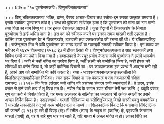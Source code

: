 +++
title = "१० पुरुषोत्तमकवि : विष्णुभक्तिकल्पलता"

+++
विष्णु भक्तिकल्पलता' भक्ति, दर्शन, वैष्णव आचार-विचार तथा स्तोत्र-इन सबका उत्कृष्ट समवाय है। इसके रचयिता पुरुषोत्तम कवि हैं। ग्रन्थ की पुष्पिका से विदित होता है कि पुरुषोत्तम की माता का नाम मानी तथा पिता का नाम विष्णु था। पर इनका देशकाल अज्ञात है। कुछ विद्वानों ने त्रिकाण्डशेष के निर्माता पुरुषोत्तम से इन्हें अभिन्न माना है। इस मत को स्वीकार करने पर इनका समय बारहवीं शती ठहरता है। कलिंग राजा पुरुषोत्तम देव ने त्रिकाण्डशेष, हारावली तथा एकाक्षरकोश की रचना की थी। ये इतिहासप्रसिद्ध हैं। राजेन्द्रलाल मित्र ने कवि पुरुषोत्तम का समय दसवीं या ग्यारहवीं शताब्दी स्वीकार किया है।
इस काव्य पर महीधर ने १६४५ विक्रमाब्द (१५६८ ई.) में टीका लिखी थी।
विष्णुभक्तिकल्पलता ते आठ स्तबक हैं तथा विविध छन्दों का प्रयोग किया गया है। शब्दालंकारों के प्रचुर प्रयोग के द्वारा कवि पुरुषोत्तम ने इसमें आकर्षण भर दिया है। कवि ने कहीं भक्ति का उपदेश दिया है, कहीं लक्ष्मी को सम्बोधित किया है, कहीं ईश्वर की लीलाओं का वर्णन किया है, तो कहीं दार्शनिक विचारों का। पर काव्यात्मकता इस प्रबन्ध में आद्यन्त बनी रही है, अपने आप को सम्बोधित भी कवि करता है। यथा -
भवपवनवयस्यानल्पसङ्कल्पलीला नि विलसितकृततापप्रौढिमानं निरीक्ष्य।
त्यज हृदय विषादं मा गमः कातरत्वं व तव नवजलदश्री रक्षिता रामचन्द्रः।। (१२)- कि जिस
(संसार रूपी अग्नि की असंख्या संकल्प रूपी ज्यावालाएं हैं। हे हृदय, इनके प्रसार से होने वाले ताप से तू खिन्न मत हो। नवीन मेघ के समान श्याम श्रीराम तेरी रक्षा करेंगे।)
यद्यपि प्रसाद गुण का कवि ने निर्वाह किया है, पर यमक अलंकार के सन्निवेश का चमत्कार भी अनेक स्थलों पर उसने अच्छा निर्मित किया है। उदाहरणार्थ -
परवर्ती गीतिकाव्य
भा रतीशितुरिवास्तु विग्रहे भारती भवतु वाक्पतेरिव।
1 भारतीह सकलोऽपि तद्गुणो यस्य भक्तिरचला न माधवे।। शिलकालिक विकट कि पनामाचा निगिटालिक की जानती (२ १३) हा
भले ही विग्रह (दह) में रतीश (काम) के सदृश भा (कान्ति) हो, बृहस्पति के समान भारती (वाणी) हो, पर ये सारे गुण भार बन जाते हैं, यदि माधव में अचल भक्ति न हो।
लाका विधि का